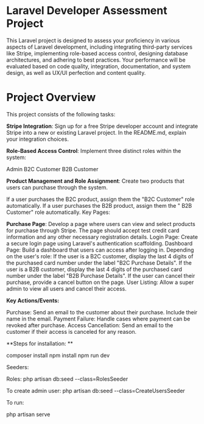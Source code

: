 # Laravel Developer Assessment Project

This Laravel project is designed to assess your proficiency in various aspects of Laravel development, including integrating third-party services like Stripe, implementing role-based access control, designing database architectures, and adhering to best practices. Your performance will be evaluated based on code quality, integration, documentation, and system design, as well as UX/UI perfection and content quality.

# Project Overview
This project consists of the following tasks:

**Stripe Integration**: Sign up for a free Stripe developer account and integrate Stripe into a new or existing Laravel project. In the README.md, explain your integration choices.

**Role-Based Access Control**: Implement three distinct roles within the system:

Admin
B2C Customer
B2B Customer

**Product Management and Role Assignment**: Create two products that users can purchase through the system.

If a user purchases the B2C product, assign them the "B2C Customer" role automatically.
If a user purchases the B2B product, assign them the " B2B Customer" role automatically.
Key Pages:

**Purchase Page**: Develop a page where users can view and select products for purchase through Stripe. The page should accept test credit card information and any other necessary registration details.
Login Page: Create a secure login page using Laravel's authentication scaffolding.
Dashboard Page: Build a dashboard that users can access after logging in. Depending on the user's role:
If the user is a B2C customer, display the last 4 digits of the purchased card number under the label "B2C Purchase Details".
If the user is a B2B customer, display the last 4 digits of the purchased card number under the label "B2B Purchase Details".
If the user can cancel their purchase, provide a cancel button on the page.
User Listing: Allow a super admin to view all users and cancel their access.

**Key Actions/Events:**

Purchase: Send an email to the customer about their purchase. Include their name in the email.
Payment Failure: Handle cases where payment can be revoked after purchase.
Access Cancellation: Send an email to the customer if their access is canceled for any reason.

**Steps for installation: **

composer install
npm install
npm run dev

Seeders: 

Roles: php artisan db:seed --class=RolesSeeder 

To create admin user: php artisan db:seed --class=CreateUsersSeeder


To run: 

php artisan serve
